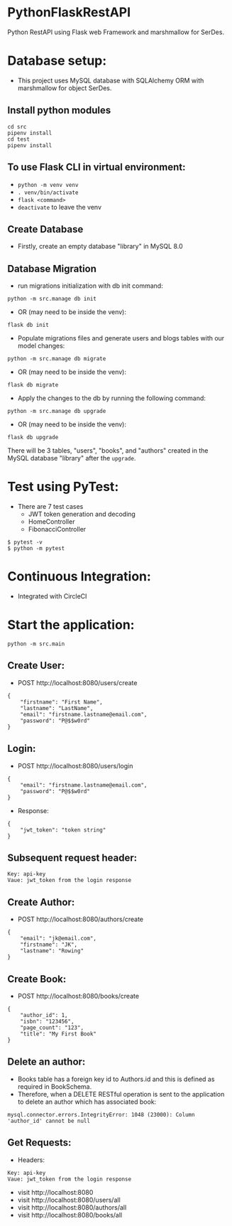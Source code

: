 # PythonFlaskRestAPI
Python RestAPI using Flask web Framework and marshmallow for SerDes.

# Database setup:
* This project uses MySQL database with SQLAlchemy ORM with marshmallow for object SerDes.
## Install python modules
```
cd src
pipenv install
cd test
pipenv install
```
## To use Flask CLI in virtual environment:
* `python -m venv venv`
* `. venv/bin/activate`
* `flask <command>`
* `deactivate` to leave the venv

## Create Database
* Firstly, create an empty database "library" in MySQL 8.0

## Database Migration
* run migrations initialization with db init command:
```
python -m src.manage db init
```
* OR (may need to be inside the venv):
```
flask db init
```
* Populate migrations files and generate users and blogs tables with our model changes:
```
python -m src.manage db migrate
```
* OR (may need to be inside the venv):
```
flask db migrate
```

* Apply the changes to the db by running the following command:
```
python -m src.manage db upgrade
```
* OR (may need to be inside the venv):
```
flask db upgrade
```

There will be 3 tables, "users", "books", and "authors" created in the MySQL database "library" after the `upgrade`.

# Test using PyTest:

* There are 7 test cases
  - JWT token generation and decoding
  - HomeController
  - FibonacciController
```
$ pytest -v
$ python -m pytest
```
# Continuous Integration:
* Integrated with CircleCI

# Start the application:
```
python -m src.main
```
## Create User:
* POST http://localhost:8080/users/create
```
{
	"firstname": "First Name",
	"lastname": "LastName",
	"email": "firstname.lastname@email.com",
	"password": "P@$$w0rd"
}
```
## Login:
* POST http://localhost:8080/users/login
```
{
	"email": "firstname.lastname@email.com",
	"password": "P@$$w0rd"
}
```
* Response:
```
{
    "jwt_token": "token string"
}
```
## Subsequent request header:
```
Key: api-key
Vaue: jwt_token from the login response
```

## Create Author:
* POST http://localhost:8080/authors/create
```
{
    "email": "jk@email.com",
    "firstname": "JK",
    "lastname": "Rowing"
}
```
## Create Book:
* POST http://localhost:8080/books/create
```
{
    "author_id": 1,
    "isbn": "123456",
    "page_count": "123",
    "title": "My First Book"
}
```
## Delete an author:
* Books table has a foreign key id to Authors.id and this is defined as required in BookSchema.
* Therefore, when a DELETE RESTful operation is sent to the application to delete an author which has associated book:
```
mysql.connector.errors.IntegrityError: 1048 (23000): Column 'author_id' cannot be null
```
## Get Requests:
* Headers:
```
Key: api-key
Vaue: jwt_token from the login response
```
* visit http://localhost:8080
* visit http://localhost:8080/users/all
* visit http://localhost:8080/authors/all
* visit http://localhost:8080/books/all
